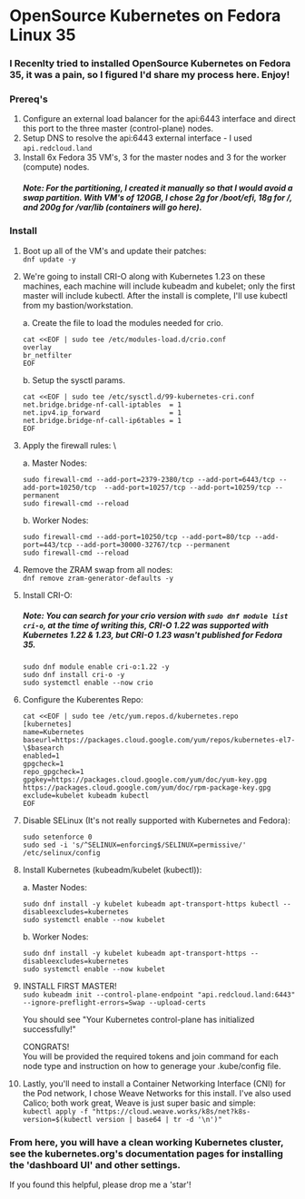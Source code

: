 # OpenSource Kubernetes on Fedora Linux 35

### I Recenlty tried to installed OpenSource Kubernetes on Fedora 35, it was a pain, so I figured I'd share my process here. Enjoy!

### Prereq's
1. Configure an external load balancer for the api:6443 interface and direct this port to the three master (control-plane) nodes.
2. Setup DNS to resolve the api:6443 external interface - I used `api.redcloud.land`
3. Install 6x Fedora 35 VM's, 3 for the master nodes and 3 for the worker (compute) nodes.
    ##### Note: For the partitioning, I created it manually so that I would avoid a swap partition. With VM's of 120GB, I chose 2g for /boot/efi, 18g for /, and 200g for /var/lib (containers will go here).

### Install
1. Boot up all of the VM's and update their patches: \
`dnf update -y`
2. We're going to install CRI-O along with Kubernetes 1.23 on these machines, each machine will include kubeadm and kubelet; only the first master will include kubectl. After the install is complete, I'll use kubectl from my bastion/workstation.

    a. Create the file to load the modules needed for crio.
    ```
    cat <<EOF | sudo tee /etc/modules-load.d/crio.conf
    overlay
    br_netfilter
    EOF
    ```
    b. Setup the sysctl params.
    ```
    cat <<EOF | sudo tee /etc/sysctl.d/99-kubernetes-cri.conf
    net.bridge.bridge-nf-call-iptables  = 1
    net.ipv4.ip_forward                 = 1
    net.bridge.bridge-nf-call-ip6tables = 1
    EOF
    ```
3. Apply the firewall rules: \

    a. Master Nodes:
    ```
    sudo firewall-cmd --add-port=2379-2380/tcp --add-port=6443/tcp --add-port=10250/tcp  --add-port=10257/tcp --add-port=10259/tcp --permanent
    sudo firewall-cmd --reload
    ```
    b. Worker Nodes:
    ```
    sudo firewall-cmd --add-port=10250/tcp --add-port=80/tcp --add-port=443/tcp --add-port=30000-32767/tcp --permanent
    sudo firewall-cmd --reload
    ```
4. Remove the ZRAM swap from all nodes: \
    `dnf remove zram-generator-defaults -y`
5. Install CRI-O:
    ##### Note: You can search for your crio version with `sudo dnf module list cri-o`, at the time of writing this, CRI-O 1.22 was supported with Kubernetes 1.22 & 1.23, but CRI-O 1.23 wasn't published for Fedora 35.
    ```
    sudo dnf module enable cri-o:1.22 -y
    sudo dnf install cri-o -y
    sudo systemctl enable --now crio
    ```
6. Configure the Kuberentes Repo:
    ```
    cat <<EOF | sudo tee /etc/yum.repos.d/kubernetes.repo
    [kubernetes]
    name=Kubernetes
    baseurl=https://packages.cloud.google.com/yum/repos/kubernetes-el7-\$basearch
    enabled=1
    gpgcheck=1
    repo_gpgcheck=1
    gpgkey=https://packages.cloud.google.com/yum/doc/yum-key.gpg https://packages.cloud.google.com/yum/doc/rpm-package-key.gpg
    exclude=kubelet kubeadm kubectl
    EOF
    ```
7. Disable SELinux (It's not really supported with Kubernetes and Fedora):
    ```
    sudo setenforce 0
    sudo sed -i 's/^SELINUX=enforcing$/SELINUX=permissive/' /etc/selinux/config
    ```

8. Install Kubernetes (kubeadm/kubelet (kubectl)):

    a. Master Nodes:
    ```
    sudo dnf install -y kubelet kubeadm apt-transport-https kubectl --disableexcludes=kubernetes
    sudo systemctl enable --now kubelet
    ```
    b. Worker Nodes:
    ```
    sudo dnf install -y kubelet kubeadm apt-transport-https --disableexcludes=kubernetes
    sudo systemctl enable --now kubelet
    ```

9. INSTALL FIRST MASTER!\
    `sudo kubeadm init --control-plane-endpoint "api.redcloud.land:6443" --ignore-preflight-errors=Swap --upload-certs`

    You should see "Your Kubernetes control-plane has initialized successfully!"

    CONGRATS! \
    You will be provided the required tokens and join command for each node type and instruction on how to generage your .kube/config file.

 10. Lastly, you'll need to install a Container Networking Interface (CNI) for the Pod network, I chose Weave Networks for this install. I've also used Calico; both work great, Weave is just super basic and simple:\
    `kubectl apply -f "https://cloud.weave.works/k8s/net?k8s-version=$(kubectl version | base64 | tr -d '\n')"`

### From here, you will have a clean working Kubernetes cluster, see the kubernetes.org's documentation pages for installing the 'dashboard UI' and other settings. 
If you found this helpful, please drop me a 'star'!
